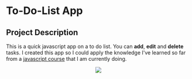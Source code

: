 # To-Do-List App

## Project Description
This is a quick javascript app on a to do list. You can **add**, **edit** and **delete** tasks. I created this app so I could apply the knowledge I've learned so far from a [javascript course](https://www.udemy.com/course/the-web-developer-bootcamp) that I am currently doing.

<p align="center">
  <kbd><img src="https://user-images.githubusercontent.com/72699320/189529305-bfabcbed-73b9-4670-b097-927a0725add4.png"></kbd>
</p>
